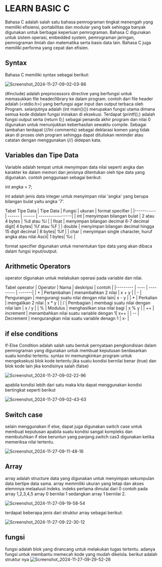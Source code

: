 # LEARN BASIC C

Bahasa C adalah salah satu bahasa pemrograman tingkat menengah yqng memiliki efisiensi, portabilitas dan modular yang baik sehingga banyak digunakan untuk berbagai keperluan pemrograman. 
Bahasa C digunakan untuk sistem operasi, embedded system,  pemrograman jaringan, pemrograman ilmiah dan matematika serta basis data lain. Bahasa C juga memiliki performa yang cepat dan efisien.

## Syntax 
Bahasa C memiliki syntax sebagai berikut:

![Screenshot_2024-11-27-09-02-03-86](https://github.com/user-attachments/assets/b265db27-9f17-41fd-b8fd-bc45b17461fc)

(#include) adalah preprocessors directive yang berfungsi untuk memasukkan file header/library ke dalam program. contoh dari file header adalah (<stdio.h>) yang berfungsi agar input dan output terbaca oleh Program. selanjutnya adalah (int main(){}) merupakan fungsi utama dimana semua kode didalam fungsi ininakan di eksekusi. Terdapat (printf();) adalah fungsi output serta (return 0;) sebagai penanda akhir program dan nilai 0 digunakan untuk menunjukkan keberhasilan sewaktu compile. Sebagai tambahan terdapat (//Ini comments) sebagai deklarasi komen yang tidak akan di proses oleh program sehingga dapat dituliskan reminder atau catatan dengan menggunakan (//) didepan kata.

## Variables dan Tipe Data
Variable adalah tempat untuk menyimpan data nilai seperti angka dan karakter ke dalam memori dan jenisnya ditentukan oleh tipe data yang digunakan. contoh penggunaan sebagai berikut:

int angka = 7;

int adalah jenis data integer untuk menyimpan nilai 'angka' yang berupa bilangan bulat yaitu angka '7'. 

Tabel Tipe Data
| Tipe Data | Fungsi | ukuran | format specifier |
|-----------| ------ | ------ | -----------------|
| int | menyimpan bilangan bulat | 2 atau 4 bytes | %d atau %i |
| float | menyimpan bilangan decimal 6-7 decimal digit| 4 bytes| %f atau %F |
| double | menyimpan bilangan decimal hingga 15 digit decimal | 8 bytes| %lf |
| char | menyimpan single character, huruf angka atau nilai Ascii| 1 bytes| %c |

format specifier digunakan untuk menentukan tipe data yang akan dibaca dalam fungsi input/output. 

## Arithmetic Operators

operator digunakan untuk melakukan operasi pada variable dan nilai.

Tabel operator
| Operator | Nama | deskripsi | contoh |
|--------- | ---- | --------- | -------|
| + | Pertambahan | menambahkan 2 nilai | x + y |
| - | Pengurangan | mengurangi suatu nilai dengan nilai lain| x - y |
| * | Perkalian | mengalikan 2 nilai | x * y |
| / | Pembagian | membagi suatu nilai dengan nilai lain | x / y |
| % | Modulus | menghasilkan sisa nilai bagi | x % y |
| ++ | increment | menambahkan nilai suatu variable dengan 1| x++ |
| -- | Decrement | mengurangkan nilai suatu variable denagn 1 | x- |

## if else conditions 
If-Else Condition adalah salah satu bentuk pernyataan pengkondisian dalam pemrograman yang digunakan untuk membuat keputusan berdasarkan suatu kondisi tertentu. syntax ini memungkinkan program untuk mengeksekusi blok kode tertentu jika suatu kondisi bernilai benar (true) dan blok kode lain jika kondisinya salah (false)

![Screenshot_2024-11-27-09-02-22-96](https://github.com/user-attachments/assets/9656ca7d-9da0-4db6-a20c-9b063718d4c7)

apabila kondisi lebih dari satu maka kita dapat menggunakan kondisi bertingkat seperti berikut

![Screenshot_2024-11-27-09-02-43-63](https://github.com/user-attachments/assets/dd8a914e-47e1-46f9-9b39-c6fdd4e11a02)

## Switch case

selain menggunakan if else, dapat juga digunakan switch case untuk membuat keputusan apabila suatu kondisi sangat kompleks dan membutuhkan if else beruntun yang panjang.switch cas3 digunakan ketika memeriksa nilai tertentu.

![Screenshot_2024-11-27-09-11-48-16](https://github.com/user-attachments/assets/4fa9f881-0832-464c-9c1b-7422a9782f7f)

## Array
array adalah structure data yang digunakan untuk menyimpan sekumpulan data bertipe data sama. array memmiliki ukuran yang tetap dan akses elemnnya melaaluuii indeks. indeks pertama dimulai dari 0 contoh pada array 1,2,3,4,5 array 0 bernilai 1 sedangkan array 1 bernilai 2.

![Screenshot_2024-11-27-09-19-58-54](https://github.com/user-attachments/assets/d86e9548-dff1-4fc9-9370-6478c5b15a4b)

terdapat beberapa jenis dari struktur array sebagai berikut:

![Screenshot_2024-11-27-09-22-30-12](https://github.com/user-attachments/assets/5ff5dc2d-2243-4219-a0da-20fd28996371)


## fungsi
fungsi adalah blok yang dirancang untuk melakukan tugas tertentu. adanya fungsi untuk membantu memecah kode yang mudah dikelola. berikut adalah struktur nya
![Screenshot_2024-11-27-09-29-52-28](https://github.com/user-attachments/assets/6278f2a2-125f-4d7e-93a5-4209fdc24076)

